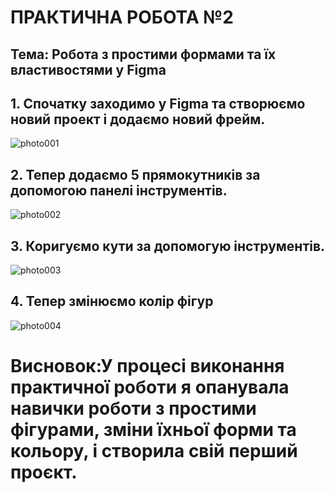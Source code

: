 # ПРАКТИЧНА РОБОТА №2
## Тема: Робота з простими формами та їх властивостями у Figma
## 1. Спочатку заходимо у Figma та створюємо новий проект і додаємо новий фрейм.
![photo001](https://github.com/user-attachments/assets/1229569d-8791-462f-9328-45030bda84e2)
## 2. Тепер додаємо 5 прямокутників за допомогою панелі інструментів.
![photo002](https://github.com/user-attachments/assets/956d4bc3-48f2-493f-859b-72304866d71d)
## 3. Коригуємо кути за допомогую інструментів.
![photo003](https://github.com/user-attachments/assets/bd6dbe46-3a23-4972-a63e-0d3947a17687)
## 4. Тепер змінюємо колір фігур
![photo004](https://github.com/user-attachments/assets/b341e562-f2cd-4fcf-b012-87d0c1c53e0c)
# Висновок:У процесі виконання практичної роботи я опанувала навички роботи з простими фігурами, зміни їхньої форми та кольору, і створила свій перший проєкт.
